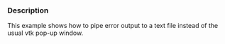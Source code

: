 ### Description
This example shows how to pipe error output to a text file instead of the usual vtk pop-up window.
